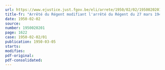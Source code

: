```yaml
---
url: https://www.ejustice.just.fgov.be/eli/arrete/1950/02/02/1950020201/justel
title-fr: "Arrêté du Régent modifiant l'arrêté du Régent du 27 mars 1948, organisant les commissions et fixant la procédure pour l'application de la loi du 26 février 1947 contenant le statut des prisonniers politiques et leurs ayants droit"
date: 1950-02-02
source:
number: 1950020201
page: 1622
case: 1950-02-02/01
publication: 1950-03-05
starts:
modifies:
pdf-original:
pdf-consolidated:
---
```


